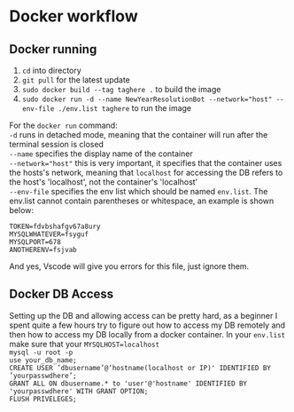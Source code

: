 # Docker workflow

## Docker running
1. `cd` into directory
2. `git pull` for the latest update
3. `sudo docker build --tag taghere .` to build the image
4. `sudo docker run -d --name NewYearResolutionBot --network="host" --env-file ./env.list taghere` to run the image

For the `docker run` command:  
`-d` runs in detached mode, meaning that the container will run after the terminal session is closed  
`--name` specifies the display name of the container  
`--network="host"` this is very important, it specifies that the  container uses the hosts's network, meaning that `localhost` for accessing the DB refers to the host's 'localhost', not the container's 'localhost'  
`--env-file` specifies the env list which should be named `env.list`. The env.list cannot contain parentheses or whitespace, an example is shown below:  
```
TOKEN=fdvbshafgv67a8ury
MYSQLWHATEVER=fsyguf
MYSQLPORT=678
ANOTHERENV=fsjvab
```
And yes, Vscode will give you errors for this file, just ignore them.  

## Docker DB Access
Setting up the DB and allowing access can be pretty hard, as a beginner I spent quite a few hours try to figure out how to access my DB remotely and then how to access my DB locally from a docker container. In your `env.list` make sure that your `MYSQLHOST=localhost`  
`mysql -u root -p`  
`use your_db_name;`  
`CREATE USER ’dbusername’@‘hostname(localhost or IP)' IDENTIFIED BY ’yourpasswdhere’;`  
`GRANT ALL ON dbusername.* to 'user'@'hostname' IDENTIFIED BY 'yourpasswdhere' WITH GRANT OPTION;`  
`FLUSH PRIVELEGES;`